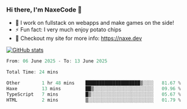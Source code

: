 ### Hi there, I'm NaxeCode 👋
- 🔭 I work on fullstack on webapps and make games on the side!
- ⚡ Fun fact: I very much enjoy potato chips
- 🔋 Checkout my site for more info: https://naxe.dev

[![GitHub stats](https://github-readme-stats.vercel.app/api?username=naxecode&theme=onedark)](https://naxe.dev)

<!--START_SECTION:waka-->

```csharp
From: 06 June 2025 - To: 13 June 2025

Total Time: 24 mins

Other        1 hr 48 mins    ████████████████████▒░░░░   81.67 %
Haxe         13 mins         ██▒░░░░░░░░░░░░░░░░░░░░░░   09.96 %
TypeScript   7 mins          █▒░░░░░░░░░░░░░░░░░░░░░░░   05.67 %
HTML         2 mins          ▒░░░░░░░░░░░░░░░░░░░░░░░░   01.79 %
```

<!--END_SECTION:waka-->



<!--
**NaxeCode/NaxeCode** is a ✨ _special_ ✨ repository because its `README.md` (this file) appears on your GitHub profile.

Here are some ideas to get you started:

- 🔭 I’m currently working on Web apps for indie games!
- 🌱 I’m currently mastering C#
- 👯 I’m looking to collaborate on ...
- 🤔 I’m looking for help with ...
- 💬 Ask me about ...
- 📫 How to reach me: ...
- 😄 Pronouns: ...
- ⚡ Fun fact: I love chips
-->
